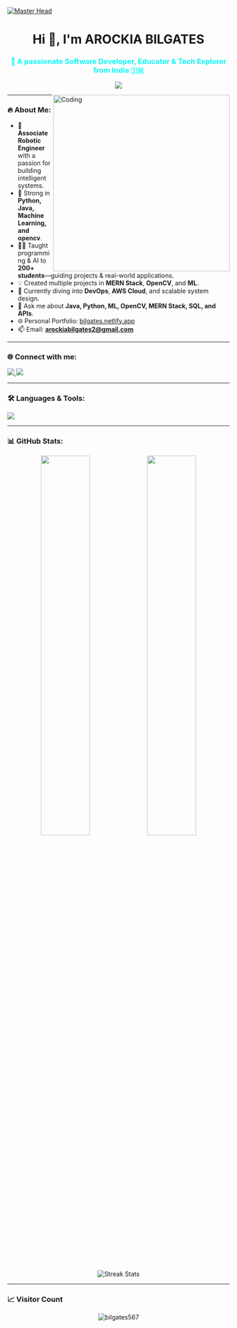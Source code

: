 [![Master Head](https://camo.githubusercontent.com/7b0b31a9d649352b6583905a0150c6ae4bc0c7b722e5cfbb6b28ca0ba01fb22c/68747470733a2f2f696e646f616e616c79746963612e636f6d2f7374617469632f696d616765732f62616e6e6572722e676966)](https://bilgates.netlify.app)

<h1 align="center">Hi 👋, I'm AROCKIA BILGATES</h1>
<h3 align="center" style="color:#0AF8F8;">🚀 A passionate Software Developer, Educator & Tech Explorer from India 🇮🇳</h3>
<p align="center">
  <img src="https://readme-typing-svg.demolab.com?font=Fira+Code&size=22&pause=1000&color=00F5FF&center=true&vCenter=true&width=300&lines=Software+Engineer+%7C+ML%2FAI+Enthusiast+%7C+Open+Source+Lover" />
</p>



<img align="right" alt="Coding" width="400" src="https://cdn.dribbble.com/users/1162077/screenshots/3848914/programmer.gif">

---

### 🔥 About Me:

- 🤖 **Associate Robotic Engineer** with a passion for building intelligent systems.
- 🧠 Strong in **Python, Java, Machine Learning, and opencv**.
- 👨‍🏫 Taught programming & AI to **200+ students**—guiding projects & real-world applications.
- 💡 Created multiple projects in **MERN Stack**, **OpenCV**, and **ML**.
- 🚀 Currently diving into **DevOps**, **AWS Cloud**, and scalable system design.
- 💬 Ask me about **Java, Python, ML, OpenCV, MERN Stack, SQL, and APIs**.
- 🌐 Personal Portfolio: [bilgates.netlify.app](https://bilgates.netlify.app)
- 📫 Email: **arockiabilgates2@gmail.com**

---

### 🌐 Connect with me:

<p align="left">
  <a href="https://linkedin.com/in/bilgates777" target="_blank">
    <img src="https://img.shields.io/badge/LinkedIn-blue?style=for-the-badge&logo=linkedin" />
  </a>
  <a href="https://www.leetcode.com/bilgates567" target="_blank">
    <img src="https://img.shields.io/badge/LeetCode-orange?style=for-the-badge&logo=leetcode" />
  </a>
</p>

---

### 🛠️ Languages & Tools:

<p align="left">
  <img src="https://skillicons.dev/icons?i=python,java,cpp,js,html,css,nodejs,react,mongodb,mysql,springboot,django,git,aws,docker,flask,figma,opencv,pandas,scikit-learn,seaborn" />
</p>

---

### 📊 GitHub Stats:

<p align="center">
  <img width="47%" src="https://github-readme-stats.vercel.app/api?username=bilgates567&show_icons=true&theme=tokyonight" />
  <img width="47%" src="https://github-readme-stats.vercel.app/api/top-langs/?username=bilgates567&layout=compact&theme=tokyonight" />
</p>

<p align="center">
  <img src="https://github-readme-streak-stats.herokuapp.com?user=bilgates567&theme=tokyonight" alt="Streak Stats" />
</p>

---

### 📈 Visitor Count

<p align="center">
  <img src="https://komarev.com/ghpvc/?username=bilgates567&label=Profile+Views&color=blue&style=flat-square" alt="bilgates567" />
</p>
